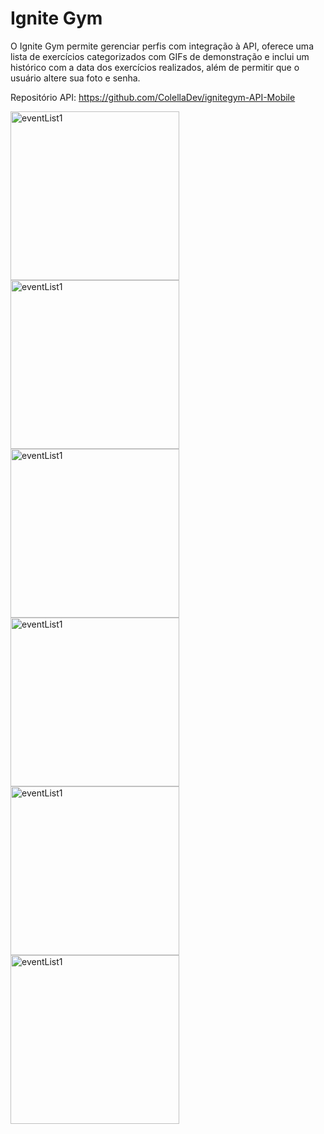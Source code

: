 # Ignite Gym

O Ignite Gym permite gerenciar perfis com integração à API, oferece uma lista de exercícios categorizados com GIFs de demonstração e inclui um histórico com a data dos exercícios realizados, além de permitir que o usuário altere sua foto e senha.

Repositório API: https://github.com/ColellaDev/ignitegym-API-Mobile

<img src="https://github.com/user-attachments/assets/dc50c3ff-71c8-438a-9f93-bebe584bf908" alt="eventList1" width="270"/>
<img src="https://github.com/user-attachments/assets/ace6167d-04eb-45d1-8c8c-221f7707993b" alt="eventList1" width="270"/>
<img src="https://github.com/user-attachments/assets/72581b44-ef26-4b54-b07f-92c05ff97827" alt="eventList1" width="270"/>
<img src="https://github.com/user-attachments/assets/2904af01-a537-4297-9a30-f591d2e38f94" alt="eventList1" width="270"/>
<img src="https://github.com/user-attachments/assets/905fbdb0-a457-4b3c-8ac3-1d9ad706ce50" alt="eventList1" width="270"/>
<img src="https://github.com/user-attachments/assets/c4e97315-c445-4897-bda4-06201531cf82" alt="eventList1" width="270"/>
